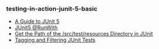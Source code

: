 ### testing-in-action-junit-5-basic

- [A Guide to JUnit 5](testing-in-action-junit-5-basics/docs/Junit5_Guice.md)
- [JUnit5 @RunWith](testing-in-action-junit-5-basics/docs/Junit5_@RunWith.md)
- [Get the Path of the /src/test/resources Directory in JUnit](testing-in-action-junit-5-basics/docs/Junit5_ResourcesPath.md)
- [Tagging and Filtering JUnit Tests](https://www.baeldung.com/junit-filtering-tests)